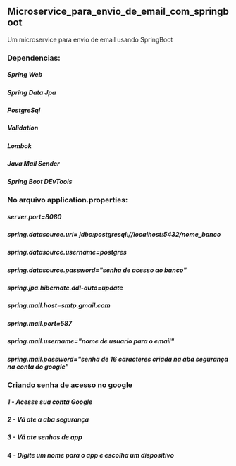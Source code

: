 ## Microservice_para_envio_de_email_com_springboot
Um microservice para envio de email usando SpringBoot


### Dependencias:

##### Spring Web
##### Spring Data Jpa
##### PostgreSql
##### Validation
##### Lombok
##### Java Mail Sender
##### Spring Boot DEvTools

### No arquivo application.properties:
##### server.port=8080
##### spring.datasource.url= jdbc:postgresql://localhost:5432/nome_banco
##### spring.datasource.username=postgres
##### spring.datasource.password="senha de acesso ao banco"
##### spring.jpa.hibernate.ddl-auto=update

##### spring.mail.host=smtp.gmail.com
##### spring.mail.port=587
##### spring.mail.username="nome de usuario para o email"
##### spring.mail.password="senha de 16 caracteres criada na aba segurança na conta do google"

### Criando senha de acesso no google
##### 1 - Acesse sua conta Google
##### 2 - Vá ate a aba segurança
##### 3 - Vá ate senhas de app
##### 4 - Digite um nome para o app e escolha um dispositivo

